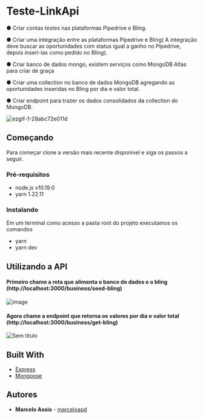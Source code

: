 # Teste-LinkApi

● Criar contas testes nas plataformas Pipedrive e Bling.

● Criar uma integração entre as plataformas Pipedrive e Bling( A integração deve buscar as oportunidades com status igual a ganho no Pipedrive, depois inseri-las como pedido no Bling).

● Criar banco de dados mongo, existem serviços como MongoDB Atlas para criar de graça

● Criar uma collection no banco de dados MongoDB agregando as oportunidades inseridas no Bling por dia e valor total.

● Criar endpoint para trazer os dados consolidados da collection do MongoDB.


![ezgif-1-28abc72e011d](https://user-images.githubusercontent.com/71731452/133043169-46460b24-5c9d-4600-8f2a-8ca9b9c66359.gif)


## Começando

Para começar clone a versão mais recente disponivel e siga os passos a seguir.

### Pré-requisitos

* node.js v10.19.0
* yarn 1.22.11

### Instalando

Em um terminal como acesso a pasta root do projeto executamos os comandos

* yarn
* yarn dev

## Utilizando a API

#### Primeiro chame a rota que alimenta o banco de dados e o bling (http://localhost:3000/business/seed-bling)

![image](https://user-images.githubusercontent.com/71731452/133043769-751a9170-9d45-458b-a204-65dfd202c646.png)

#### Agora chame a endpoint que retorna os valores por dia e valor total (http://localhost:3000/business/get-bling)

![Sem título](https://user-images.githubusercontent.com/71731452/133043183-16d379b7-010e-49a7-b283-113a8abb7245.png)

## Built With

* [Express](https://expressjs.com/pt-br/)
* [Mongoose](https://mongoosejs.com/)

## Autores

* **Marcelo Assis** - [marceloapd](https://github.com/marceloapd)
